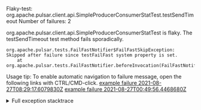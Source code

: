         
Flaky-test: org.apache.pulsar.client.api.SimpleProducerConsumerStatTest.testSendTimeout
Number of failures: 2

org.apache.pulsar.client.api.SimpleProducerConsumerStatTest is flaky. The testSendTimeout test method fails sporadically.

```
org.apache.pulsar.tests.FailFastNotifier$FailFastSkipException: Skipped after failure since testFailFast system property is set.
	at org.apache.pulsar.tests.FailFastNotifier.beforeInvocation(FailFastNotifier.java:88)

```

Usage tip: To enable automatic navigation to failure message, open the following links with CTRL/CMD-click.
[example failure 2021-08-27T08:29:17.6079830Z](https://github.com/apache/pulsar/runs/3441181143?check_suite_focus=true#step:9:1430)
[example failure 2021-08-27T00:49:56.4468680Z](https://github.com/apache/pulsar/runs/3438608157?check_suite_focus=true#step:9:1426)


<details>
<summary>Full exception stacktrace</summary>
<code><pre>
org.apache.pulsar.tests.FailFastNotifier$FailFastSkipException: Skipped after failure since testFailFast system property is set.
	at org.apache.pulsar.tests.FailFastNotifier.beforeInvocation(FailFastNotifier.java:88)

</pre></code>
</details>

